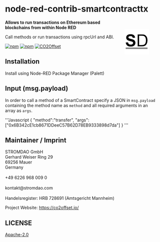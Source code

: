 # node-red-contrib-smartcontracttx

<a href="https://stromdao.de/" target="_blank" title="STROMDAO - Digital Energy Infrastructure"><img src="./static/stromdao.png" align="right" height="85px" hspace="30px" vspace="30px"></a>

**Allows to run transactions on Ethereum based blockchains from within Node RED**

Call methods or run transactions using rpcUrl and ABI.

[![npm](https://img.shields.io/npm/dt/node-red-contrib-smartcontracttx.svg)](https://www.npmjs.com/package/node-red-contrib-smartcontracttx)
[![npm](https://img.shields.io/npm/v/node-red-contrib-smartcontracttx.svg)](https://www.npmjs.com/package/node-red-contrib-smartcontracttx)
[![CO2Offset](https://api.corrently.io/v2.0/ghgmanage/statusimg?host=node-red-contrib-smartcontracttx&svg=1)](https://co2offset.io/badge.html?host=node-red-contrib-smartcontracttx)

## Installation

Install using Node-RED Package Manager (Palett)

## Input (msg.payload)

In order to call a method of a SmartContract specify a JSON in `msg.payload` containing the method name as `method` and all required arguments in an array as `args`.
  
'''Javascript
{
  "method":"transfer",
  "args":["0x6B342cE1cb8671DDeeC57B62D78EB9333898d7da"]
}
'''

## Maintainer / Imprint

<addr>
STROMDAO GmbH  <br/>
Gerhard Weiser Ring 29  <br/>
69256 Mauer  <br/>
Germany  <br/>
  <br/>
+49 6226 968 009 0  <br/>
  <br/>
kontakt@stromdao.com  <br/>
  <br/>
Handelsregister: HRB 728691 (Amtsgericht Mannheim)
</addr>

Project Website: https://co2offset.io/

## LICENSE
[Apache-2.0](./LICENSE)
